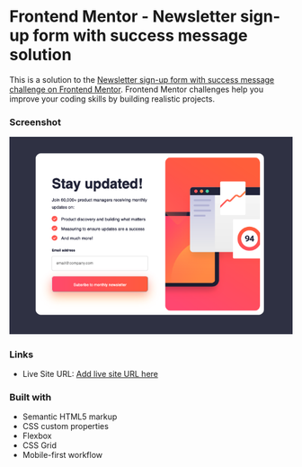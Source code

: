 # Frontend Mentor - Newsletter sign-up form with success message solution

This is a solution to the [Newsletter sign-up form with success message challenge on Frontend Mentor](https://www.frontendmentor.io/challenges/newsletter-signup-form-with-success-message-3FC1AZbNrv). Frontend Mentor challenges help you improve your coding skills by building realistic projects. 

### Screenshot

![](./screenshot.png)

### Links

- Live Site URL: [Add live site URL here](https://bucolic-lamington-2e37c5.netlify.app/)

### Built with

- Semantic HTML5 markup
- CSS custom properties
- Flexbox
- CSS Grid
- Mobile-first workflow